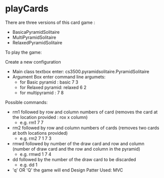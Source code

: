  # playCards

There are three versions of this card game :

- BasicaPyramidSolitaire
- MultiPyramidSolitaire
- RelaxedPyramidSolitaire

To play the game:

Create a new configuration
- Main class textbox enter: cs3500.pyramidsolitaire.PyramidSolitaire
- Argument Box enter command line argumets:
  - for Basic pyramid : basic 7 3
  - for Relaxed pyramid: relaxed 6 2
  - for multipyramid : 7 8

Possible commands:
- rm1 followed by row and column numbers of card (removes the card at the location provided : rox x column)
  - e.g. rm1 7 7 
- rm2 followed by row and column numbers of cards (removes two cards at both locations provided)
  - e.g. rm2 7 1 7 3
- rmwd followed by number of the draw card and row and column (number of draw card and the row and column in the pyramid)
   - e.g. rmwd 1 7 4
 - dd followed by the number of the draw card to be discarded
    - e.g. dd 1 
- 'q' OR 'Q' the game will end
 Design Patter Used: MVC
